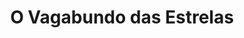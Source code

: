 ---
Numero: 60
title: O Vagabundo das Estrelas
Autor: Stefan Wul
Co-autor: 
Ano-de-Publicacao: 1960
Titulo-original: "LOrphelin de Perdide"
Tradutor: Mário-Henrique Leiria
Co-tradutor: 
Ano-de-edicao: 1958
alias: Stefan-Wul
Autor2-alias: 
Tradutor1-alias: Mario-Henrique-Leiria
Tradutor2-alias: 
Titulo-link: 60-O-Vagabundo-das-Estrelas
Capa: Lima de Freitas
pags: 154
Capa-link: Lima-de-Freitas
---